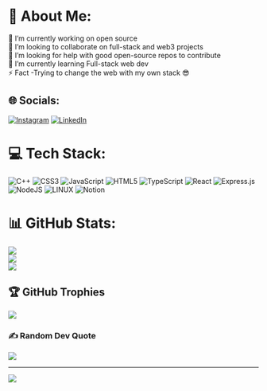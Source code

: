 # 💫 About Me:
🔭 I’m currently working on open source<br>👯 I’m looking to collaborate on full-stack and web3 projects<br>🤝 I’m looking for help with good open-source repos to contribute<br>🌱 I’m currently learning Full-stack web dev<br>⚡ Fact -Trying to change the web with my own stack 😎


## 🌐 Socials:
[![Instagram](https://img.shields.io/badge/Instagram-%23E4405F.svg?logo=Instagram&logoColor=white)](https://instagram.com/Rick) [![LinkedIn](https://img.shields.io/badge/LinkedIn-%230077B5.svg?logo=linkedin&logoColor=white)](https://linkedin.com/in/Soham-2001) 

# 💻 Tech Stack:
![C++](https://img.shields.io/badge/c++-%2300599C.svg?style=for-the-badge&logo=c%2B%2B&logoColor=white) ![CSS3](https://img.shields.io/badge/css3-%231572B6.svg?style=for-the-badge&logo=css3&logoColor=white) ![JavaScript](https://img.shields.io/badge/javascript-%23323330.svg?style=for-the-badge&logo=javascript&logoColor=%23F7DF1E) ![HTML5](https://img.shields.io/badge/html5-%23E34F26.svg?style=for-the-badge&logo=html5&logoColor=white) ![TypeScript](https://img.shields.io/badge/typescript-%23007ACC.svg?style=for-the-badge&logo=typescript&logoColor=white) ![React](https://img.shields.io/badge/react-%2320232a.svg?style=for-the-badge&logo=react&logoColor=%2361DAFB) ![Express.js](https://img.shields.io/badge/express.js-%23404d59.svg?style=for-the-badge&logo=express&logoColor=%2361DAFB) ![NodeJS](https://img.shields.io/badge/node.js-6DA55F?style=for-the-badge&logo=node.js&logoColor=white) ![LINUX](https://img.shields.io/badge/Linux-FCC624?style=for-the-badge&logo=linux&logoColor=black) ![Notion](https://img.shields.io/badge/Notion-%23000000.svg?style=for-the-badge&logo=notion&logoColor=white)
# 📊 GitHub Stats:
![](https://github-readme-stats.vercel.app/api?username=Soham-glitch&theme=nightowl&hide_border=false&include_all_commits=false&count_private=false)<br/>
![](https://github-readme-streak-stats.herokuapp.com/?user=Soham-glitch&theme=nightowl&hide_border=false)<br/>
![](https://github-readme-stats.vercel.app/api/top-langs/?username=Soham-glitch&theme=nightowl&hide_border=false&include_all_commits=false&count_private=false&layout=compact)

## 🏆 GitHub Trophies
![](https://github-profile-trophy.vercel.app/?username=Soham-glitch&theme=radical&no-frame=false&no-bg=true&margin-w=4)

### ✍️ Random Dev Quote
![](https://quotes-github-readme.vercel.app/api?type=horizontal&theme=radical)

---
[![](https://visitcount.itsvg.in/api?id=Soham-glitch&icon=0&color=0)](https://visitcount.itsvg.in)

<!-- Proudly created with GPRM ( https://gprm.itsvg.in ) -->
